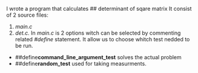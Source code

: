 I wrote a program that calculates ## determinant of sqare matrix
It consist of 2 source files:
1. *main.c*
2. *det.c.*
In *main.c* is 2 options witch can be selected by commenting related *#define* statement.
It allow us to choose whitch test nedded to be run.
* ##define**command_line_argument_test** solves the actual problem
* ##define**random_test** used for taking measurments. 



